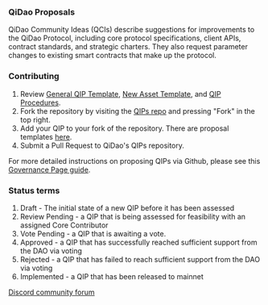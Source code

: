 ### QiDao Proposals

QiDao Community Ideas (QCIs) describe suggestions for improvements to the QiDao Protocol, including core protocol specifications, client APIs, contract standards, and strategic charters. They also request parameter changes to existing smart contracts that make up the protocol.

### Contributing

1. Review [General QIP Template](https://github.com/publu/QIPs/blob/main/contents/Templates/general-qip-template.md), [New Asset Template](https://github.com/publu/QIPs/blob/main/contents/Templates/new-asset-template.md), and [QIP Procedures](https://github.com/publu/QIPs/blob/main/QIP-Procedures.md).
2. Fork the repository by visiting the [QIPs repo](https://github.com/publu/QIPs) and pressing "Fork" in the top right.
3. Add your QIP to your fork of the repository. There are proposal templates [here](https://github.com/publu/QIPs/tree/main/contents/Templates).
4. Submit a Pull Request to QiDao's QIPs repository.

For more detailed instructions on proposing QIPs via Github, please see this [Governance Page guide](https://qidao.notion.site/Introducing-QiDao-s-Governance-Page-cf07d2aea12c48d88582cf3284c0a0c8).

### Status terms

1. Draft - The initial state of a new QIP before it has been assessed
2. Review Pending - a QIP that is being assessed for feasibility with an assigned Core Contributor
3. Vote Pending - a QIP that is awaiting a vote.
4. Approved - a QIP that has successfully reached sufficient support from the DAO via voting
5. Rejected - a QIP that has failed to reach sufficient support from the DAO via voting
6. Implemented - a QIP that has been released to mainnet

[Discord community forum](https://discord.gg/BZgNrwwj8T)
